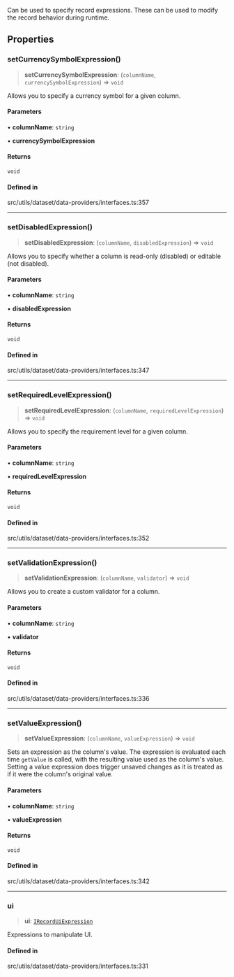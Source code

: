 Can be used to specify record expressions. These can be used to modify the record behavior during runtime.

## Properties

### setCurrencySymbolExpression()

> **setCurrencySymbolExpression**: (`columnName`, `currencySymbolExpression`) => `void`

Allows you to specify a currency symbol for a given column.

#### Parameters

• **columnName**: `string`

• **currencySymbolExpression**

#### Returns

`void`

#### Defined in

src/utils/dataset/data-providers/interfaces.ts:357

***

### setDisabledExpression()

> **setDisabledExpression**: (`columnName`, `disabledExpression`) => `void`

Allows you to specify whether a column is read-only (disabled) or editable (not disabled).

#### Parameters

• **columnName**: `string`

• **disabledExpression**

#### Returns

`void`

#### Defined in

src/utils/dataset/data-providers/interfaces.ts:347

***

### setRequiredLevelExpression()

> **setRequiredLevelExpression**: (`columnName`, `requiredLevelExpression`) => `void`

Allows you to specify the requirement level for a given column.

#### Parameters

• **columnName**: `string`

• **requiredLevelExpression**

#### Returns

`void`

#### Defined in

src/utils/dataset/data-providers/interfaces.ts:352

***

### setValidationExpression()

> **setValidationExpression**: (`columnName`, `validator`) => `void`

Allows you to create a custom validator for a column.

#### Parameters

• **columnName**: `string`

• **validator**

#### Returns

`void`

#### Defined in

src/utils/dataset/data-providers/interfaces.ts:336

***

### setValueExpression()

> **setValueExpression**: (`columnName`, `valueExpression`) => `void`

Sets an expression as the column's value. The expression is evaluated each time `getValue` is called, with the resulting value used as the column's value.
Setting a value expression does trigger unsaved changes as it is treated as if it were the column's original value.

#### Parameters

• **columnName**: `string`

• **valueExpression**

#### Returns

`void`

#### Defined in

src/utils/dataset/data-providers/interfaces.ts:342

***

### ui

> **ui**: [`IRecordUiExpression`](IRecordUiExpression.md)

Expressions to manipulate UI.

#### Defined in

src/utils/dataset/data-providers/interfaces.ts:331
